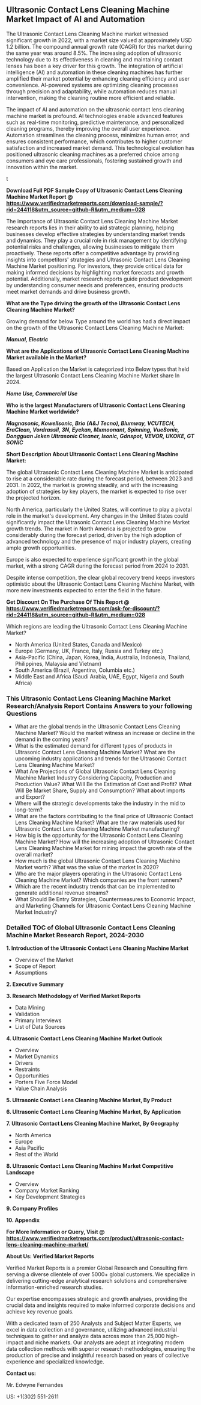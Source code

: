 <h2>Ultrasonic Contact Lens Cleaning Machine Market Impact of AI and Automation</h2><p>The Ultrasonic Contact Lens Cleaning Machine market witnessed significant growth in 2022, with a market size valued at approximately USD 1.2 billion. The compound annual growth rate (CAGR) for this market during the same year was around 8.5%. The increasing adoption of ultrasonic technology due to its effectiveness in cleaning and maintaining contact lenses has been a key driver for this growth. The integration of artificial intelligence (AI) and automation in these cleaning machines has further amplified their market potential by enhancing cleaning efficiency and user convenience. AI-powered systems are optimizing cleaning processes through precision and adaptability, while automation reduces manual intervention, making the cleaning routine more efficient and reliable.</p><p>The impact of AI and automation on the ultrasonic contact lens cleaning machine market is profound. AI technologies enable advanced features such as real-time monitoring, predictive maintenance, and personalized cleaning programs, thereby improving the overall user experience. Automation streamlines the cleaning process, minimizes human error, and ensures consistent performance, which contributes to higher customer satisfaction and increased market demand. This technological evolution has positioned ultrasonic cleaning machines as a preferred choice among consumers and eye care professionals, fostering sustained growth and innovation within the market.</p>t</p><p id="" class=""><strong>Download Full PDF Sample Copy of Ultrasonic Contact Lens Cleaning Machine Market Report @ <a href="https://www.verifiedmarketreports.com/download-sample/?rid=244118&utm_source=github-R&utm_medium=028" target="_blank">https://www.verifiedmarketreports.com/download-sample/?rid=244118&utm_source=github-R&utm_medium=028</a></strong></p><p>The importance of&nbsp;Ultrasonic Contact Lens Cleaning Machine Market research reports lies in their ability to aid strategic planning, helping businesses develop effective strategies by understanding market trends and dynamics. They play a crucial role in risk management by identifying potential risks and challenges, allowing businesses to mitigate them proactively. These reports offer a competitive advantage by providing insights into competitors' strategies and Ultrasonic Contact Lens Cleaning Machine Market positioning. For investors, they provide critical data for making informed decisions by highlighting market forecasts and growth potential. Additionally, market research reports guide product development by understanding consumer needs and preferences, ensuring products meet market demands and drive business growth.</p><p><strong>What are the&nbsp;Type driving the growth of the Ultrasonic Contact Lens Cleaning Machine Market?</strong></p><p id="" class="">Growing demand for below Type around the world has had a direct impact on the growth of the Ultrasonic Contact Lens Cleaning Machine Market:</p><em><strong>Manual, Electric</strong></em></p><strong>What are the&nbsp;Applications&nbsp;of Ultrasonic Contact Lens Cleaning Machine Market available in the Market?</strong></p><p id="" class="">Based on Application the Market is categorized into Below types that held the largest Ultrasonic Contact Lens Cleaning Machine Market share In 2024.</p><em><strong>Home Use, Commercial Use</strong></em></p><strong>Who is the largest Manufacturers of Ultrasonic Contact Lens Cleaning Machine Market worldwide?</strong></p><p><em><strong>Magnasonic, Kowellsonic, Brio (A&J Tecno), Blumway, VCUTECH, EraClean, Vordrassil, 3N, Eyekan, Mxmoonant, Spinning, VueSonic, Dongguan Jeken Ultrasonic Cleaner, Isonic, Gdnspot, VEVOR, UKOKE, GT SONIC</strong></em></p><p id="" class=""><strong>Short Description About Ultrasonic Contact Lens Cleaning Machine Market:</strong></p><p>The global Ultrasonic Contact Lens Cleaning Machine Market is anticipated to rise at a considerable rate during the forecast period, between 2023 and 2031. In 2022, the market is growing steadily, and with the increasing adoption of strategies by key players, the market is expected to rise over the projected horizon.</p><p>North America, particularly the United States, will continue to play a pivotal role in the market's development. Any changes in the United States could significantly impact the Ultrasonic Contact Lens Cleaning Machine Market growth trends. The market in North America is projected to grow considerably during the forecast period, driven by the high adoption of advanced technology and the presence of major industry players, creating ample growth opportunities.</p><p>Europe is also expected to experience significant growth in the global market, with a strong CAGR during the forecast period from 2024 to 2031.</p><p>Despite intense competition, the clear global recovery trend keeps investors optimistic about the Ultrasonic Contact Lens Cleaning Machine Market, with more new investments expected to enter the field in the future.</p><p id="" class=""><strong>Get Discount On The Purchase Of This Report @ <a href="https://www.verifiedmarketreports.com/ask-for-discount/?rid=244118&utm_source=github-R&utm_medium=028" target="_blank">https://www.verifiedmarketreports.com/ask-for-discount/?rid=244118&utm_source=github-R&utm_medium=028</a></strong></p>Which regions are leading the Ultrasonic Contact Lens Cleaning Machine Market?</p><ul><li>North America (United States, Canada and Mexico)</li><li>Europe (Germany, UK, France, Italy, Russia and Turkey etc.)</li><li>Asia-Pacific (China, Japan, Korea, India, Australia, Indonesia, Thailand, Philippines, Malaysia and Vietnam)</li><li>South America (Brazil, Argentina, Columbia etc.)</li><li>Middle East and Africa (Saudi Arabia, UAE, Egypt, Nigeria and South Africa)</li></ul><h3 id="" class="">This Ultrasonic Contact Lens Cleaning Machine Market Research/Analysis Report Contains Answers to your following Questions</h3><ul><li>What are the global trends in the Ultrasonic Contact Lens Cleaning Machine Market? Would the market witness an increase or decline in the demand in the coming years?</li><li>What is the estimated demand for different types of products in Ultrasonic Contact Lens Cleaning Machine Market? What are the upcoming industry applications and trends for the Ultrasonic Contact Lens Cleaning Machine Market?</li><li>What Are Projections of Global Ultrasonic Contact Lens Cleaning Machine Market Industry Considering Capacity, Production and Production Value? What Will Be the Estimation of Cost and Profit? What Will Be Market Share, Supply and Consumption? What about imports and Export?</li><li>Where will the strategic developments take the industry in the mid to long-term?</li><li>What are the factors contributing to the final price of Ultrasonic Contact Lens Cleaning Machine Market? What are the raw materials used for Ultrasonic Contact Lens Cleaning Machine Market manufacturing?</li><li>How big is the opportunity for the Ultrasonic Contact Lens Cleaning Machine Market? How will the increasing adoption of Ultrasonic Contact Lens Cleaning Machine Market for mining impact the growth rate of the overall market?</li><li>How much is the global Ultrasonic Contact Lens Cleaning Machine Market worth? What was the value of the market In 2020?</li><li>Who are the major players operating in the Ultrasonic Contact Lens Cleaning Machine Market? Which companies are the front runners?</li><li>Which are the recent industry trends that can be implemented to generate additional revenue streams?</li><li>What Should Be Entry Strategies, Countermeasures to Economic Impact, and Marketing Channels for Ultrasonic Contact Lens Cleaning Machine Market Industry?</li></ul><h3 id="" class="">Detailed TOC of Global Ultrasonic Contact Lens Cleaning Machine Market Research Report, 2024-2030</h3><p id="" class=""><strong>1. Introduction of the Ultrasonic Contact Lens Cleaning Machine Market</strong></p><ul><li>Overview of the Market</li><li>Scope of Report</li><li>Assumptions</li></ul><p id="" class=""><strong>2. Executive Summary</strong></p><p id="" class=""><strong>3. Research Methodology of Verified Market Reports</strong></p><ul><li>Data Mining</li><li>Validation</li><li>Primary Interviews</li><li>List of Data Sources</li></ul><p id="" class=""><strong>4. Ultrasonic Contact Lens Cleaning Machine Market Outlook</strong></p><ul><li>Overview</li><li>Market Dynamics</li><li>Drivers</li><li>Restraints</li><li>Opportunities</li><li>Porters Five Force Model</li><li>Value Chain Analysis</li></ul><p id="" class=""><strong>5. Ultrasonic Contact Lens Cleaning Machine Market, By Product</strong></p><p id="" class=""><strong>6. Ultrasonic Contact Lens Cleaning Machine Market, By Application</strong></p><p id="" class=""><strong>7. Ultrasonic Contact Lens Cleaning Machine Market, By Geography</strong></p><ul><li>North America</li><li>Europe</li><li>Asia Pacific</li><li>Rest of the World</li></ul><p id="" class=""><strong>8. Ultrasonic Contact Lens Cleaning Machine Market Competitive Landscape</strong></p><ul><li>Overview</li><li>Company Market Ranking</li><li>Key Development Strategies</li></ul><p id="" class=""><strong>9. Company Profiles</strong></p><p id="" class=""><strong>10. Appendix</strong></p><p id="" class=""><strong>For More Information or Query, Visit @ <a href="https://www.verifiedmarketreports.com/product/ultrasonic-contact-lens-cleaning-machine-market/" target="_blank">https://www.verifiedmarketreports.com/product/ultrasonic-contact-lens-cleaning-machine-market/</a></strong></p><p id="" class=""><strong>About Us: Verified Market Reports</strong></p><p id="" class="">Verified Market Reports is a premier Global Research and Consulting firm serving a diverse clientele of over 5000+ global customers. We specialize in delivering cutting-edge analytical research solutions and comprehensive information-enriched research studies.</p><p id="" class="">Our expertise encompasses strategic and growth analyses, providing the crucial data and insights required to make informed corporate decisions and achieve key revenue goals.</p><p id="" class="">With a dedicated team of 250 Analysts and Subject Matter Experts, we excel in data collection and governance, utilizing advanced industrial techniques to gather and analyze data across more than 25,000 high-impact and niche markets. Our analysts are adept at integrating modern data collection methods with superior research methodologies, ensuring the production of precise and insightful research based on years of collective experience and specialized knowledge.</p><p id="" class=""><strong>Contact us:</strong></p><p id="" class="">Mr. Edwyne Fernandes</p><p id="" class="">US: +1(302) 551-2611</p>